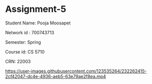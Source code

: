 # Assignment-5
Student Name: Pooja Moosapet

Network id : 700743713

Semester: Spring

Course id: CS 5710

CRN: 22003


https://user-images.githubusercontent.com/123535264/232262415-2cf42047-dc4e-4936-aeb5-63e79ae2f8ea.mp4

